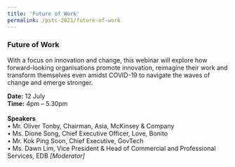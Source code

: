 ```yaml
---
title: 'Future of Work'
permalink: /pstc-2021/future-of-work
---
```


### Future of Work

With a focus on innovation and change, this webinar will explore how forward-looking organisations promote innovation, reimagine their work and transform themselves even amidst COVID-19 to navigate the waves of change and emerge stronger.

<b>Date:</b> 12 July <br>
<b>Time:</b> 4pm – 5.30pm <br>
<br>
<b>Speakers</b><br>
• Mr. Oliver Tonby, Chairman, Asia, McKinsey & Company<br>
• Ms. Dione Song, Chief Executive Officer, Love, Bonito <br>
• Mr. Kok Ping Soon, Chief Executive, GovTech <br>
• Ms. Dawn Lim, Vice President & Head of Commercial and Professional Services, EDB <i> [Moderator] </i> <br>  
